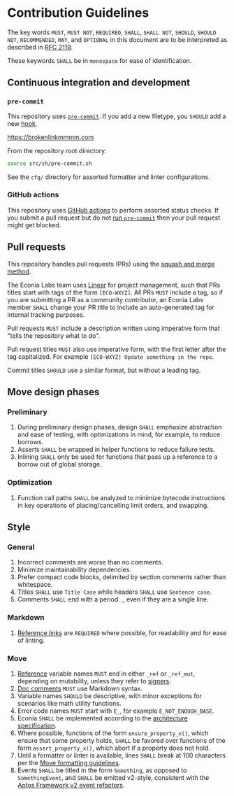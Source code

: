 <!--- cspell:words wxyz -->

# Contribution Guidelines

The key words `MUST`, `MUST NOT`, `REQUIRED`, `SHALL`, `SHALL NOT`, `SHOULD`,
`SHOULD NOT`, `RECOMMENDED`,  `MAY`, and `OPTIONAL` in this document are to be
interpreted as described in [RFC 2119].

These keywords `SHALL` be in `monospace` for ease of identification.

## Continuous integration and development

### `pre-commit`

This repository uses [`pre-commit`]. If you add a new filetype, you `SHOULD` add
a new [hook][pre-commit hook].

<https://brokenlinkmmmm.com>

From the repository root directory:

```sh
source src/sh/pre-commit.sh
```

See the `cfg/` directory for assorted formatter and linter configurations.

### GitHub actions

This repository uses [GitHub actions] to perform assorted status checks. If you
submit a pull request but do not [run `pre-commit`] then your pull request might
get blocked.

## Pull requests

This repository handles pull requests (PRs) using the [squash and merge method].

The Econia Labs team uses [Linear] for project management, such that PRs titles
start with tags of the form `[ECO-WXYZ]`. All PRs `MUST` include a tag, so if
you are submitting a PR as a community contributor, an Econia Labs member
`SHALL` change your PR title to include an auto-generated tag for internal
tracking purposes.

Pull requests `MUST` include a description written using imperative form that
"tells the repository what to do".

Pull request titles `MUST` also use imperative form, with the first letter after
the tag capitalized. For example `[ECO-WXYZ] Update something in the repo`.

Commit titles `SHOULD` use a similar format, but without a leading tag.

## Move design phases

### Preliminary

1. During preliminary design phases, design `SHALL` emphasize abstraction and
   ease of testing, with optimizations in mind, for example, to reduce borrows.
1. Asserts `SHALL` be wrapped in helper functions to reduce failure tests.
1. Inlining `SHALL` only be used for functions that pass up a reference to a
   borrow out of global storage.

### Optimization

1. Function call paths `SHALL` be analyzed to minimize bytecode instructions in
   key operations of placing/cancelling limit orders, and swapping.

## Style

### General

1. Incorrect comments are worse than no comments.
1. Minimize maintainability dependencies.
1. Prefer compact code blocks, delimited by section comments rather than
   whitespace.
1. Titles `SHALL` use `Title Case` while headers `SHALL` use `Sentence case`.
1. Comments `SHALL` end with a period `.`, even if they are a single line.

### Markdown

1. [Reference links] are `REQUIRED` where possible, for readability and for ease
   of linting.

### Move

1. [Reference][move references] variable names `MUST` end in either `_ref` or
   `_ref_mut`, depending on mutability, unless they refer to
   [signers][move signer].
1. [Doc comments] `MUST` use Markdown syntax.
1. Variable names `SHOULD` be descriptive, with minor exceptions for scenarios
   like math utility functions.
1. Error code names `MUST` start with `E_`, for example `E_NOT_ENOUGH_BASE`.
1. Econia `SHALL` be implemented according to the [architecture specification].
1. Where possible, functions of the form `ensure_property_x()`, which ensure
   that some property holds, `SHALL` be favored over functions of the form
   `assert_property_x()`, which abort if a property does not hold.
1. Until a formatter or linter is available, lines `SHALL` break at 100
   characters per the [Move formatting guidelines][move format].
1. Events `SHALL` be titled in the form `Something`, as opposed to
   `SomethingEvent`, and `SHALL` be emitted v2-style, consistent with
   the [Aptos Framework v2 event refactors].

[aptos framework v2 event refactors]: https://github.com/aptos-foundation/AIPs/issues/367
[architecture specification]: doc/architecture-specification.md
[doc comments]: https://move-language.github.io/move/coding-conventions.html?#comments
[github actions]: https://docs.github.com/en/actions
[linear]: https://pre-commit.com/hooks.html
[move format]: https://move-language.github.io/move/coding-conventions.html#formatting
[move references]: https://move-language.github.io/move/references.html
[move signer]: https://move-language.github.io/move/signer.html
[pre-commit hook]: https://pre-commit.com/hooks.html
[reference links]: https://mdformat.readthedocs.io/en/stable/users/style.html#reference-links
[rfc 2119]: https://www.ietf.org/rfc/rfc2119.txt
[run `pre-commit`]: #pre-commit
[squash and merge method]: https://docs.github.com/en/repositories/configuring-branches-and-merges-in-your-repository/configuring-pull-request-merges/about-merge-methods-on-github
[`pre-commit`]: https://github.com/pre-commit/pre-commit
